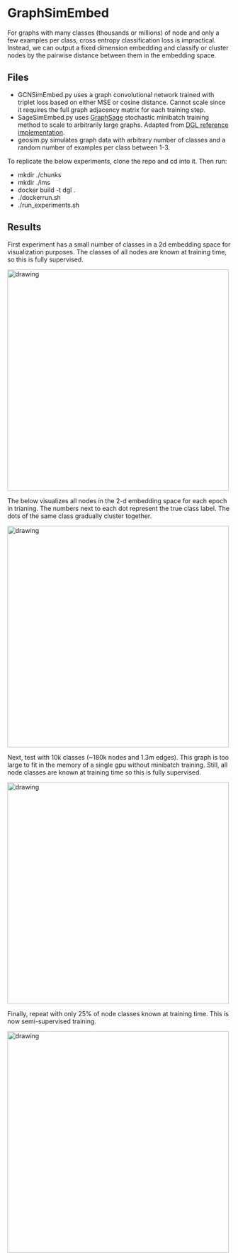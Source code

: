 # GraphSimEmbed

For graphs with many classes (thousands or millions) of node and only a few examples per class, 
cross entropy classification loss is impractical. Instead, we can output a fixed dimension embedding and
classify or cluster nodes by the pairwise distance between them in the embedding space. 

## Files

* GCNSimEmbed.py uses a graph convolutional network trained with triplet loss based on either MSE or cosine distance. 
Cannot scale since it requires the full graph adjacency matrix for each training step.
* SageSimEmbed.py uses [GraphSage](https://cs.stanford.edu/people/jure/pubs/graphsage-nips17.pdf) stochastic minibatch training method to scale to arbitrarily large graphs. Adapted from [DGL reference implementation](https://github.com/dmlc/dgl/tree/master/examples/pytorch/graphsage).  
* geosim.py simulates graph data with arbitrary number of classes and a random number of examples per class between 1-3.

To replicate the below experiments, clone the repo and cd into it. Then run:

* mkdir ./chunks
* mkdir ./ims
* docker build -t dgl .
* ./dockerrun.sh
* ./run_experiments.sh

## Results

First experiment has a small number of classes in a 2d embedding space for visualization purposes. The classes of all nodes are known at training time, so this is fully supervised.

<img src="https://github.com/devinjdangelo/GraphSimEmbed/blob/master/Results/topn20_20_2_mse_1.0.png" alt="drawing" width="500"/>

The below visualizes all nodes in the 2-d embedding space for each epoch in trianing. The numbers next to each dot represent the true class label. The dots of the same class gradually cluster together.

<img src="https://github.com/devinjdangelo/GraphSimEmbed/blob/master/Results/training_20_20_2_mse_1.0.gif" alt="drawing" width="500"/>

Next, test with 10k classes (~180k nodes and 1.3m edges). This graph is too large to fit in the memory of a single gpu without minibatch training. Still, all node classes are known at training time so this is fully supervised.

<img src="https://github.com/devinjdangelo/GraphSimEmbed/blob/master/Results/topn10000_1000_32_cosine_1.png" alt="drawing" width="500"/>

Finally, repeat with only 25% of node classes known at training time. This is now semi-supervised training. 

<img src="https://github.com/devinjdangelo/GraphSimEmbed/blob/master/Results/topn20_20_2_mse_1.0.png" alt="drawing" width="500"/>
